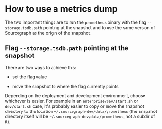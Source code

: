 # How to use a metrics dump

The two important things are to run the `prometheus` binary with the flag `--storage.tsdb.path` pointing at the snapshot and
to use the same version of Sourcegraph as the origin of the snapshot.

## Flag `--storage.tsdb.path` pointing at the snapshot

There are two ways to achieve this:

- set the flag value
* move the snapshot to where the flag currently points

Depending on the deployment and development environment, choose whichever is easier. For example in an `enterprise/dev/start.sh` or
`dev/start.sh` case, it's probably easier to copy or move the snapshot directory to the location
 `~/.sourcegraph-dev/data/prometheus` (the snapshot directory itself will be `~/.sourcegraph-dev/data/prometheus`, not a
 subdir of it).
 
